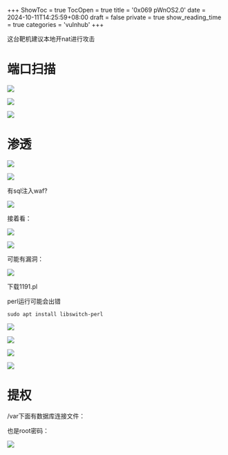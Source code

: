 +++
ShowToc = true
TocOpen = true
title = '0x069 pWnOS2.0'
date = 2024-10-11T14:25:59+08:00
draft = false
private = true
show_reading_time = true
categories = 'vulnhub'
+++



这台靶机建议本地开nat进行攻击

# 端口扫描

![](/vulnhub_img/WEBRESOURCEe16f35dafc56dcd6ec73510e25b714c3image.png)

![](/vulnhub_img/WEBRESOURCE8b647560bb7e79a98ce54eff1efcf506image.png)

![](/vulnhub_img/WEBRESOURCEb9f0fb7032ce6fe2a4212cdfcdb748d6image.png)

# 渗透

![](/vulnhub_img/WEBRESOURCEe0313ea0b07adb6cbbb8ef62a89ce8baimage.png)

![](/vulnhub_img/WEBRESOURCE3b2a9839877abbcd2cefd3c177db9883image.png)

有sql注入waf?

![](/vulnhub_img/WEBRESOURCE5b39249a3b9f008fe0828ad3f52d270dimage.png)

接着看：

![](/vulnhub_img/WEBRESOURCE6c95faf70a9502ef926960f19cd26602image.png)

![](/vulnhub_img/WEBRESOURCE1c292aa631ef05accfdcb3ebe0ac0415image.png)

可能有漏洞：

![](/vulnhub_img/WEBRESOURCE3a71ca80b73e448d1ff12d0a65051eceimage.png)

下载1191.pl

perl运行可能会出错

```
sudo apt install libswitch-perl
```

![](/vulnhub_img/WEBRESOURCE81147f53fe55cba06c5d1210e4b5b0acimage.png)

![](/vulnhub_img/WEBRESOURCEed3b1c959cb3e1036156779b25e43937image.png)

![](/vulnhub_img/WEBRESOURCE44ef020665741dd9f5a056dae6c2a1c1image.png)

![](/vulnhub_img/WEBRESOURCE5b918c59f7e360ae1a2ddf7d1a621e1fimage.png)

# 提权

/var下面有数据库连接文件：

也是root密码：

![](/vulnhub_img/WEBRESOURCEa29d0668f1532a49947403187e97d86dimage.png)